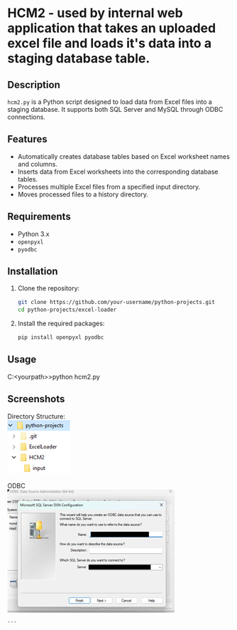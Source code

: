 # HCM2 - used by internal web application that takes an uploaded excel file and loads it's data into a staging database table.  

## Description
`hcm2.py` is a Python script designed to load data from Excel files into a staging database. It supports both SQL Server and MySQL through ODBC connections.

## Features
- Automatically creates database tables based on Excel worksheet names and columns.
- Inserts data from Excel worksheets into the corresponding database tables.
- Processes multiple Excel files from a specified input directory.
- Moves processed files to a history directory.

## Requirements
- Python 3.x
- `openpyxl`
- `pyodbc`

## Installation
1. Clone the repository:
    ```bash
    git clone https://github.com/your-username/python-projects.git
    cd python-projects/excel-loader
    ```

2. Install the required packages:
    ```bash
    pip install openpyxl pyodbc
    ```

## Usage
C:\<yourpath>\>python hcm2.py
## Screenshots
Directory Structure:<br>
![Directory structure](../z_images/folders2.jpg)



ODBC <br>
![ODBC SQL Server](../z_images/odbcconfig.jpg)

    ```

